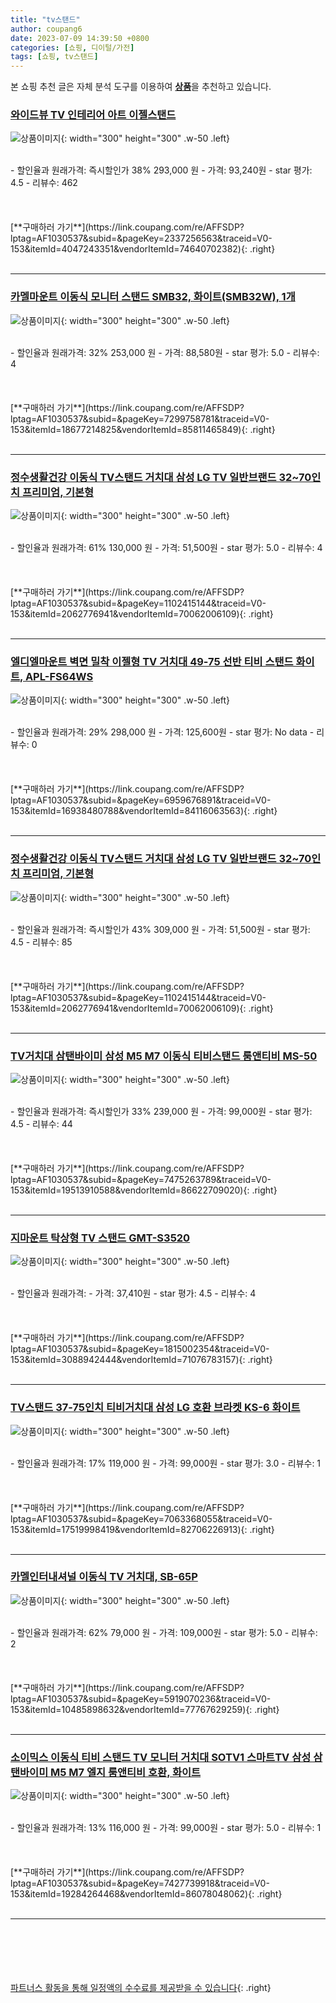 ```yaml
---
title: "tv스탠드"
author: coupang6
date: 2023-07-09 14:39:50 +0800
categories: [쇼핑, 디이털/가전]
tags: [쇼핑, tv스탠드]
---
```


본 쇼핑 추천 글은 자체 분석 도구를 이용하여 [**상품**](https://link.coupang.com/a/bao1ui)을 추천하고 있습니다.

### [와이드뷰 TV 인테리어 아트 이젤스탠드](https://link.coupang.com/re/AFFSDP?lptag=AF1030537&subid=&pageKey=2337256563&traceid=V0-153&itemId=4047243351&vendorItemId=74640702382)

![상품이미지](https://thumbnail10.coupangcdn.com/thumbnails/remote/230x230ex/image/rs_quotation_api/jpayvnsz/032a82b6ab4742d68291f2a2e9211905.jpg){: width="300" height="300" .w-50 .left}


<br>
- 할인율과 원래가격: 즉시할인가 38%  293,000   원
- 가격: 93,240원
- star 평가: 4.5
- 리뷰수: 462
<br>
<br>
<br>
<br>
[**구매하러 가기**](https://link.coupang.com/re/AFFSDP?lptag=AF1030537&subid=&pageKey=2337256563&traceid=V0-153&itemId=4047243351&vendorItemId=74640702382){: .right}
<br>
<br>

---

### [카멜마운트 이동식 모니터 스탠드 SMB32, 화이트(SMB32W), 1개](https://link.coupang.com/re/AFFSDP?lptag=AF1030537&subid=&pageKey=7299758781&traceid=V0-153&itemId=18677214825&vendorItemId=85811465849)

![상품이미지](https://thumbnail7.coupangcdn.com/thumbnails/remote/230x230ex/image/rs_quotation_api/okpynzhy/b3c84a2447a04843a24cde881744e4e8.jpg){: width="300" height="300" .w-50 .left}


<br>
- 할인율과 원래가격: 32%  253,000   원
- 가격: 88,580원
- star 평가: 5.0
- 리뷰수: 4
<br>
<br>
<br>
<br>
[**구매하러 가기**](https://link.coupang.com/re/AFFSDP?lptag=AF1030537&subid=&pageKey=7299758781&traceid=V0-153&itemId=18677214825&vendorItemId=85811465849){: .right}
<br>
<br>

---

### [정수생활건강 이동식 TV스탠드 거치대 삼성 LG TV 일반브랜드 32~70인치 프리미엄, 기본형](https://link.coupang.com/re/AFFSDP?lptag=AF1030537&subid=&pageKey=1102415144&traceid=V0-153&itemId=2062776941&vendorItemId=70062006109)

![상품이미지](https://thumbnail7.coupangcdn.com/thumbnails/remote/230x230ex/image/vendor_inventory/7b7e/d57f28e1245e0280391b892400e4c5b4018a6ae22955b89dacbd083aa837.jpg){: width="300" height="300" .w-50 .left}


<br>
- 할인율과 원래가격: 61%  130,000   원
- 가격: 51,500원
- star 평가: 5.0
- 리뷰수: 4
<br>
<br>
<br>
<br>
[**구매하러 가기**](https://link.coupang.com/re/AFFSDP?lptag=AF1030537&subid=&pageKey=1102415144&traceid=V0-153&itemId=2062776941&vendorItemId=70062006109){: .right}
<br>
<br>

---

### [엘디엘마운트 벽면 밀착 이젤형 TV 거치대 49-75 선반 티비 스탠드 화이트, APL-FS64WS](https://link.coupang.com/re/AFFSDP?lptag=AF1030537&subid=&pageKey=6959676891&traceid=V0-153&itemId=16938480788&vendorItemId=84116063563)

![상품이미지](https://thumbnail6.coupangcdn.com/thumbnails/remote/230x230ex/image/retail/images/2022/11/30/14/8/02668bfc-171d-4ef6-9f8a-85867b1bcfb5.jpg){: width="300" height="300" .w-50 .left}


<br>
- 할인율과 원래가격: 29%  298,000   원
- 가격: 125,600원
- star 평가: No data
- 리뷰수: 0
<br>
<br>
<br>
<br>
[**구매하러 가기**](https://link.coupang.com/re/AFFSDP?lptag=AF1030537&subid=&pageKey=6959676891&traceid=V0-153&itemId=16938480788&vendorItemId=84116063563){: .right}
<br>
<br>

---

### [정수생활건강 이동식 TV스탠드 거치대 삼성 LG TV 일반브랜드 32~70인치 프리미엄, 기본형](https://link.coupang.com/re/AFFSDP?lptag=AF1030537&subid=&pageKey=1102415144&traceid=V0-153&itemId=2062776941&vendorItemId=70062006109)

![상품이미지](https://thumbnail7.coupangcdn.com/thumbnails/remote/230x230ex/image/vendor_inventory/7b7e/d57f28e1245e0280391b892400e4c5b4018a6ae22955b89dacbd083aa837.jpg){: width="300" height="300" .w-50 .left}


<br>
- 할인율과 원래가격: 즉시할인가 43%  309,000   원
- 가격: 51,500원
- star 평가: 4.5
- 리뷰수: 85
<br>
<br>
<br>
<br>
[**구매하러 가기**](https://link.coupang.com/re/AFFSDP?lptag=AF1030537&subid=&pageKey=1102415144&traceid=V0-153&itemId=2062776941&vendorItemId=70062006109){: .right}
<br>
<br>

---

### [TV거치대 삼탠바이미 삼성 M5 M7 이동식 티비스탠드 룸앤티비 MS-50](https://link.coupang.com/re/AFFSDP?lptag=AF1030537&subid=&pageKey=7475263789&traceid=V0-153&itemId=19513910588&vendorItemId=86622709020)

![상품이미지](https://thumbnail9.coupangcdn.com/thumbnails/remote/230x230ex/image/vendor_inventory/05fb/2d53ad6989e6ac89d7316527400c5f6f1b12c6bf7f8a467ab58f867aec66.png){: width="300" height="300" .w-50 .left}


<br>
- 할인율과 원래가격: 즉시할인가 33%  239,000   원
- 가격: 99,000원
- star 평가: 4.5
- 리뷰수: 44
<br>
<br>
<br>
<br>
[**구매하러 가기**](https://link.coupang.com/re/AFFSDP?lptag=AF1030537&subid=&pageKey=7475263789&traceid=V0-153&itemId=19513910588&vendorItemId=86622709020){: .right}
<br>
<br>

---

### [지마운트 탁상형 TV 스탠드 GMT-S3520](https://link.coupang.com/re/AFFSDP?lptag=AF1030537&subid=&pageKey=1815002354&traceid=V0-153&itemId=3088942444&vendorItemId=71076783157)

![상품이미지](https://thumbnail10.coupangcdn.com/thumbnails/remote/230x230ex/image/retail/images/2020/07/13/11/5/3203f05c-ad4a-4b4a-9920-c460d73a8cce.jpg){: width="300" height="300" .w-50 .left}


<br>
- 할인율과 원래가격: 
- 가격: 37,410원
- star 평가: 4.5
- 리뷰수: 4
<br>
<br>
<br>
<br>
[**구매하러 가기**](https://link.coupang.com/re/AFFSDP?lptag=AF1030537&subid=&pageKey=1815002354&traceid=V0-153&itemId=3088942444&vendorItemId=71076783157){: .right}
<br>
<br>

---

### [TV스탠드 37-75인치 티비거치대 삼성 LG 호환 브라켓 KS-6 화이트](https://link.coupang.com/re/AFFSDP?lptag=AF1030537&subid=&pageKey=7063368055&traceid=V0-153&itemId=17519998419&vendorItemId=82706226913)

![상품이미지](https://thumbnail9.coupangcdn.com/thumbnails/remote/230x230ex/image/vendor_inventory/6f6e/072a79653b3b11d98456fd57adc61f7a3d0a537e4e422261fa9ada0dccd5.jpg){: width="300" height="300" .w-50 .left}


<br>
- 할인율과 원래가격: 17%  119,000   원
- 가격: 99,000원
- star 평가: 3.0
- 리뷰수: 1
<br>
<br>
<br>
<br>
[**구매하러 가기**](https://link.coupang.com/re/AFFSDP?lptag=AF1030537&subid=&pageKey=7063368055&traceid=V0-153&itemId=17519998419&vendorItemId=82706226913){: .right}
<br>
<br>

---

### [카멜인터내셔널 이동식 TV 거치대, SB-65P](https://link.coupang.com/re/AFFSDP?lptag=AF1030537&subid=&pageKey=5919070236&traceid=V0-153&itemId=10485898632&vendorItemId=77767629259)

![상품이미지](https://thumbnail9.coupangcdn.com/thumbnails/remote/230x230ex/image/retail/images/2025836537774078-dabd043d-ca70-4903-b784-bf17792876e3.jpg){: width="300" height="300" .w-50 .left}


<br>
- 할인율과 원래가격: 62%  79,000   원
- 가격: 109,000원
- star 평가: 5.0
- 리뷰수: 2
<br>
<br>
<br>
<br>
[**구매하러 가기**](https://link.coupang.com/re/AFFSDP?lptag=AF1030537&subid=&pageKey=5919070236&traceid=V0-153&itemId=10485898632&vendorItemId=77767629259){: .right}
<br>
<br>

---

### [소이믹스 이동식 티비 스탠드 TV 모니터 거치대 SOTV1 스마트TV 삼성 삼탠바이미 M5 M7 엘지 룸앤티비 호환, 화이트](https://link.coupang.com/re/AFFSDP?lptag=AF1030537&subid=&pageKey=7427739918&traceid=V0-153&itemId=19284264468&vendorItemId=86078048062)

![상품이미지](https://thumbnail7.coupangcdn.com/thumbnails/remote/230x230ex/image/vendor_inventory/2903/c6a32fa3323f1cdb3d1ca3415376b3152786b71e1394c39fe4565906433e.jpg){: width="300" height="300" .w-50 .left}


<br>
- 할인율과 원래가격: 13%  116,000   원
- 가격: 99,000원
- star 평가: 5.0
- 리뷰수: 1
<br>
<br>
<br>
<br>
[**구매하러 가기**](https://link.coupang.com/re/AFFSDP?lptag=AF1030537&subid=&pageKey=7427739918&traceid=V0-153&itemId=19284264468&vendorItemId=86078048062){: .right}
<br>
<br>

---
<br><br><br><br><br> [파트너스 활동을 통해 일정액의 수수료를 제공받을 수 있습니다](https://link.coupang.com/a/bao1ui){: .right}
